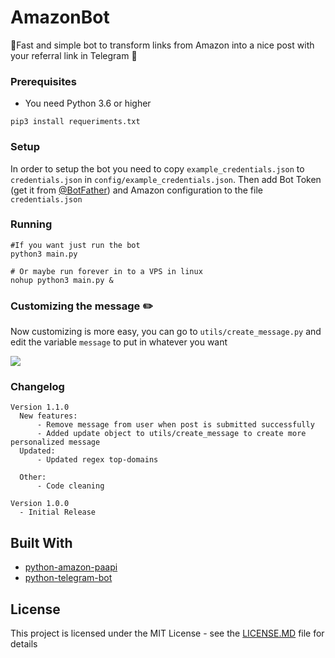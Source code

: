 # AmazonBot

🤖Fast and simple bot to transform links from Amazon into a nice post with your referral link in Telegram 🛒

### Prerequisites
* You need Python 3.6 or higher

```
pip3 install requeriments.txt
```

### Setup
In order to setup the bot you need to copy `example_credentials.json` to `credentials.json` in `config/example_credentials.json`.
Then add Bot Token (get it from [@BotFather](https://t.me/Botfather)) and Amazon configuration to the file `credentials.json`

### Running
```
#If you want just run the bot
python3 main.py

# Or maybe run forever in to a VPS in linux
nohup python3 main.py &
```

### Customizing the message ✏️
Now customizing is more easy, you can go to `utils/create_message.py` and edit the variable `message` to put in whatever you want

![](https://telegra.ph/file/4d9dc08b6415986161fdd.png)
### Changelog
```
Version 1.1.0
  New features:
      - Remove message from user when post is submitted successfully
      - Added update object to utils/create_message to create more personalized message  
  Updated:
      - Updated regex top-domains

  Other:
      - Code cleaning
      
Version 1.0.0
  - Initial Release
```

## Built With
* [python-amazon-paapi](https://github.com/sergioteula/python-amazon-paapi)
* [python-telegram-bot](https://github.com/python-telegram-bot/python-telegram-bot)

## License  
This project is licensed under the MIT License - see the [LICENSE.MD](LICENSE.MD) file for details
